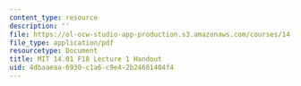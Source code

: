 ```yaml
---
content_type: resource
description: ''
file: https://ol-ocw-studio-app-production.s3.amazonaws.com/courses/14-01-principles-of-microeconomics-fall-2018/4dbaaeaa6930c1a6c9e42b24601404f4_MIT14_01F18_handout1.pdf
file_type: application/pdf
resourcetype: Document
title: MIT 14.01 F18 Lecture 1 Handout
uid: 4dbaaeaa-6930-c1a6-c9e4-2b24601404f4
---
```

